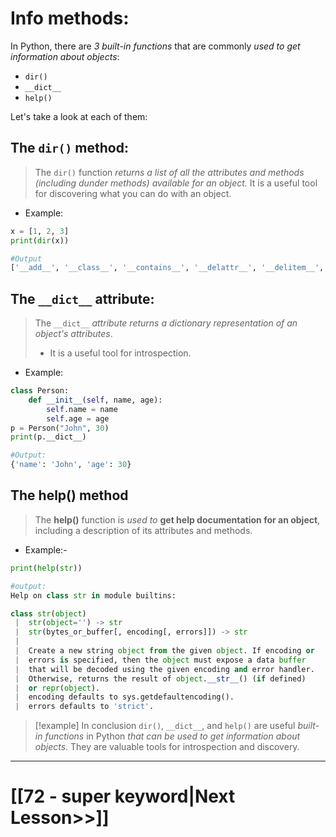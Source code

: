 # Info methods: 
In Python, there are _3 built-in functions_ that are commonly _used to get information about objects_: 
- `dir()`
- `__dict__`  
- `help()`


Let's take a look at each of them:
## The `dir()` method:
> The `dir()` function _returns a list of all the attributes and methods (including dunder methods) available for an object._ 
> It is a useful tool for discovering what you can do with an object.
- Example:

```python
x = [1, 2, 3]
print(dir(x))

#Output
['__add__', '__class__', '__contains__', '__delattr__', '__delitem__', '__dir__', '__doc__', '__eq__', '__format__', '__ge__', '__getattribute__', '__getitem__', '__gt__', '__hash__', '__iadd__', '__imul__', '__init__', '__init_subclass__', '__iter__', '__le__', '__len__', '__lt__', '__mul__', '__ne__', '__new__', '__reduce__', '__reduce_ex__', '__repr__', '__reversed__', '__rmul__', '__setattr__', '__setitem__', '__sizeof__', '__str__', '__subclasshook__', 'append', 'clear', 'copy', 'count', 'extend', 'index', 'insert', 'pop', 'remove', 'reverse', 'sort']
```

## The `__dict__` attribute:
>The `__dict__` _attribute_ _returns a dictionary representation of an object's attributes_. 
>- It is a useful tool for introspection.

- Example:

```python
class Person:
    def __init__(self, name, age):
        self.name = name
        self.age = age
p = Person("John", 30)
print(p.__dict__)

#Output:
{'name': 'John', 'age': 30}
```
## The help() method
>The __help()__ function is _used to_ __get help documentation for an object__, including a description of its attributes and methods.

- Example:- 

```python
print(help(str))

#output:
Help on class str in module builtins:

class str(object)
 |  str(object='') -> str
 |  str(bytes_or_buffer[, encoding[, errors]]) -> str
 |
 |  Create a new string object from the given object. If encoding or
 |  errors is specified, then the object must expose a data buffer
 |  that will be decoded using the given encoding and error handler.
 |  Otherwise, returns the result of object.__str__() (if defined)
 |  or repr(object).
 |  encoding defaults to sys.getdefaultencoding().
 |  errors defaults to 'strict'.
   ```

>[!example] In conclusion
>`dir()`, `__dict__`, and `help()` are useful _built-in functions_ in Python _that can be used to get information about objects_. They are valuable tools for introspection and discovery.

---

# [[72 - super keyword|Next Lesson>>]]